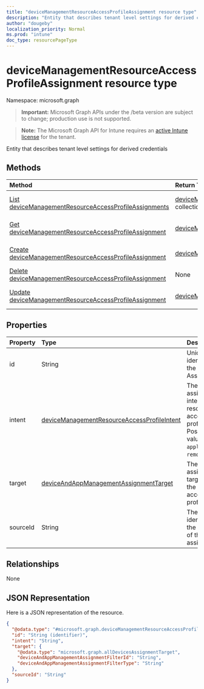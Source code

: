 ```yaml
---
title: "deviceManagementResourceAccessProfileAssignment resource type"
description: "Entity that describes tenant level settings for derived credentials"
author: "dougeby"
localization_priority: Normal
ms.prod: "intune"
doc_type: resourcePageType
---
```


# deviceManagementResourceAccessProfileAssignment resource type

Namespace: microsoft.graph

> **Important:** Microsoft Graph APIs under the /beta version are subject to change; production use is not supported.

> **Note:** The Microsoft Graph API for Intune requires an [active Intune license](https://go.microsoft.com/fwlink/?linkid=839381) for the tenant.

Entity that describes tenant level settings for derived credentials

## Methods
|Method|Return Type|Description|
|:---|:---|:---|
|[List deviceManagementResourceAccessProfileAssignments](../api/intune-rapolicy-devicemanagementresourceaccessprofileassignment-list.md)|[deviceManagementResourceAccessProfileAssignment](../resources/intune-rapolicy-devicemanagementresourceaccessprofileassignment.md) collection|List properties and relationships of the [deviceManagementResourceAccessProfileAssignment](../resources/intune-rapolicy-devicemanagementresourceaccessprofileassignment.md) objects.|
|[Get deviceManagementResourceAccessProfileAssignment](../api/intune-rapolicy-devicemanagementresourceaccessprofileassignment-get.md)|[deviceManagementResourceAccessProfileAssignment](../resources/intune-rapolicy-devicemanagementresourceaccessprofileassignment.md)|Read properties and relationships of the [deviceManagementResourceAccessProfileAssignment](../resources/intune-rapolicy-devicemanagementresourceaccessprofileassignment.md) object.|
|[Create deviceManagementResourceAccessProfileAssignment](../api/intune-rapolicy-devicemanagementresourceaccessprofileassignment-create.md)|[deviceManagementResourceAccessProfileAssignment](../resources/intune-rapolicy-devicemanagementresourceaccessprofileassignment.md)|Create a new [deviceManagementResourceAccessProfileAssignment](../resources/intune-rapolicy-devicemanagementresourceaccessprofileassignment.md) object.|
|[Delete deviceManagementResourceAccessProfileAssignment](../api/intune-rapolicy-devicemanagementresourceaccessprofileassignment-delete.md)|None|Deletes a [deviceManagementResourceAccessProfileAssignment](../resources/intune-rapolicy-devicemanagementresourceaccessprofileassignment.md).|
|[Update deviceManagementResourceAccessProfileAssignment](../api/intune-rapolicy-devicemanagementresourceaccessprofileassignment-update.md)|[deviceManagementResourceAccessProfileAssignment](../resources/intune-rapolicy-devicemanagementresourceaccessprofileassignment.md)|Update the properties of a [deviceManagementResourceAccessProfileAssignment](../resources/intune-rapolicy-devicemanagementresourceaccessprofileassignment.md) object.|

## Properties
|Property|Type|Description|
|:---|:---|:---|
|id|String|Unique identifier for the Assignments|
|intent|[deviceManagementResourceAccessProfileIntent](../resources/intune-rapolicy-devicemanagementresourceaccessprofileintent.md)|The assignment intent for the resource access profile. Possible values are: `apply`, `remove`.|
|target|[deviceAndAppManagementAssignmentTarget](../resources/intune-shared-deviceandappmanagementassignmenttarget.md)|The assignment target for the resource access profile.|
|sourceId|String|The identifier of the source of the assignment.|

## Relationships
None

## JSON Representation
Here is a JSON representation of the resource.
<!-- {
  "blockType": "resource",
  "keyProperty": "id",
  "@odata.type": "microsoft.graph.deviceManagementResourceAccessProfileAssignment"
}
-->
``` json
{
  "@odata.type": "#microsoft.graph.deviceManagementResourceAccessProfileAssignment",
  "id": "String (identifier)",
  "intent": "String",
  "target": {
    "@odata.type": "microsoft.graph.allDevicesAssignmentTarget",
    "deviceAndAppManagementAssignmentFilterId": "String",
    "deviceAndAppManagementAssignmentFilterType": "String"
  },
  "sourceId": "String"
}
```




